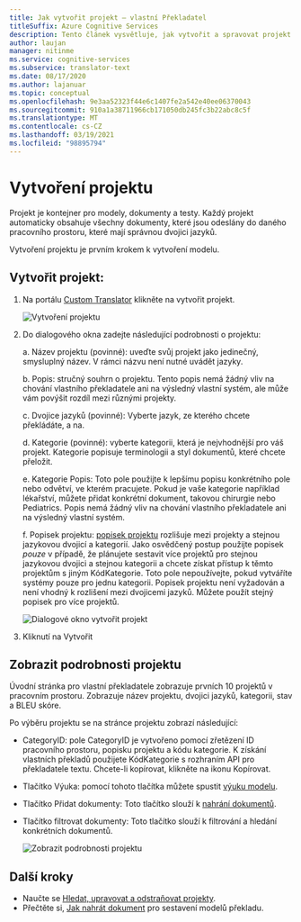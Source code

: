 ```yaml
---
title: Jak vytvořit projekt – vlastní Překladatel
titleSuffix: Azure Cognitive Services
description: Tento článek vysvětluje, jak vytvořit a spravovat projekt ve vlastním překladateli Azure Cognitive Services.
author: laujan
manager: nitinme
ms.service: cognitive-services
ms.subservice: translator-text
ms.date: 08/17/2020
ms.author: lajanuar
ms.topic: conceptual
ms.openlocfilehash: 9e3aa52323f44e6c1407fe2a542e40ee06370043
ms.sourcegitcommit: 910a1a38711966cb171050db245fc3b22abc8c5f
ms.translationtype: MT
ms.contentlocale: cs-CZ
ms.lasthandoff: 03/19/2021
ms.locfileid: "98895794"
---
```

# <a name="create-a-project"></a>Vytvoření projektu

Projekt je kontejner pro modely, dokumenty a testy. Každý projekt automaticky obsahuje všechny dokumenty, které jsou odeslány do daného pracovního prostoru, které mají správnou dvojici jazyků.

Vytvoření projektu je prvním krokem k vytvoření modelu.

## <a name="create-a-project"></a>Vytvořit projekt:

1.  Na portálu [Custom Translator](https://portal.customtranslator.azure.ai) klikněte na vytvořit projekt.

    ![Vytvoření projektu](media/how-to/how-to-create-project.png)

2.  Do dialogového okna zadejte následující podrobnosti o projektu:

    a.  Název projektu (povinné): uveďte svůj projekt jako jedinečný, smysluplný název. V rámci názvu není nutné uvádět jazyky.

    b.  Popis: stručný souhrn o projektu. Tento popis nemá žádný vliv na chování vlastního překladatele ani na výsledný vlastní systém, ale může vám povýšit rozdíl mezi různými projekty.

    c.  Dvojice jazyků (povinné): Vyberte jazyk, ze kterého chcete překládáte, a na.

    d.  Kategorie (povinné): vyberte kategorii, která je nejvhodnější pro váš projekt. Kategorie popisuje terminologii a styl dokumentů, které chcete přeložit.

    e.  Kategorie Popis: Toto pole použijte k lepšímu popisu konkrétního pole nebo odvětví, ve kterém pracujete. Pokud je vaše kategorie například lékařství, můžete přidat konkrétní dokument, takovou chirurgie nebo Pediatrics. Popis nemá žádný vliv na chování vlastního překladatele ani na výsledný vlastní systém.

    f.  Popisek projektu: [popisek projektu](workspace-and-project.md#project-labels) rozlišuje mezi projekty a stejnou jazykovou dvojicí a kategorií. Jako osvědčený postup použijte popisek *pouze* v případě, že plánujete sestavit více projektů pro stejnou jazykovou dvojici a stejnou kategorii a chcete získat přístup k těmto projektům s jiným KódKategorie. Toto pole nepoužívejte, pokud vytváříte systémy pouze pro jednu kategorii. Popisek projektu není vyžadován a není vhodný k rozlišení mezi dvojicemi jazyků. Můžete použít stejný popisek pro více projektů.

    ![Dialogové okno vytvořit projekt](media/how-to/how-to-create-project-dialog.png)

3.  Kliknutí na Vytvořit

## <a name="view-project-details"></a>Zobrazit podrobnosti projektu

Úvodní stránka pro vlastní překladatele zobrazuje prvních 10 projektů v pracovním prostoru. Zobrazuje název projektu, dvojici jazyků, kategorii, stav a BLEU skóre.

Po výběru projektu se na stránce projektu zobrazí následující:

- CategoryID: pole CategoryID je vytvořeno pomocí zřetězení ID pracovního prostoru, popisku projektu a kódu kategorie. K získání vlastních překladů použijete KódKategorie s rozhraním API pro překladatele textu. Chcete-li kopírovat, klikněte na ikonu Kopírovat.

- Tlačítko Výuka: pomocí tohoto tlačítka můžete spustit [výuku modelu](how-to-train-model.md).

- Tlačítko Přidat dokumenty: Toto tlačítko slouží k [nahrání dokumentů](how-to-upload-document.md).

- Tlačítko filtrovat dokumenty: Toto tlačítko slouží k filtrování a hledání konkrétních dokumentů.

    ![Zobrazit podrobnosti projektu](media/how-to/how-to-view-project.png)

## <a name="next-steps"></a>Další kroky

- Naučte se [Hledat, upravovat a odstraňovat projekty](how-to-search-edit-delete-projects.md).
- Přečtěte si, [Jak nahrát dokument](how-to-upload-document.md) pro sestavení modelů překladu.
